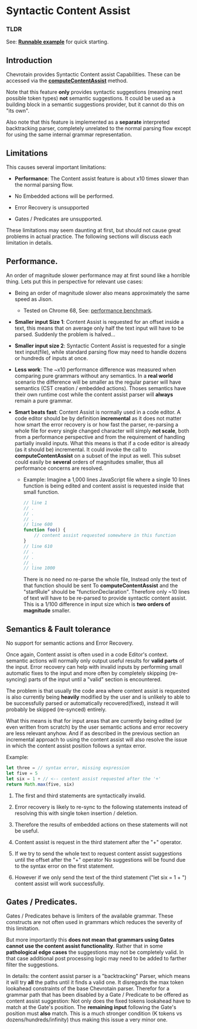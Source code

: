 # Syntactic Content Assist

### TLDR

See: [**Runnable example**](https://github.com/SAP/chevrotain/blob/master/examples/parser/content_assist/official_feature_content_assist.js) for quick starting.

## Introduction

Chevrotain provides Syntactic Content assist Capabilities.
These can be accessed via the [**computeContentAssist**](https://sap.github.io/chevrotain/documentation/4_3_3/classes/parser.html#computecontentassist) method.

Note that this feature **only** provides syntactic suggestions (meaning next possible token types) **not** semantic suggestions.
It could be used as a building block in a semantic suggestions provider, but it cannot do this on "its own".

Also note that this feature is implemented as a **separate** interpreted backtracking parser,
completely unrelated to the normal parsing flow except for using the same internal grammar representation.

## Limitations

This causes several important limitations:

-   **Performance**: The Content assist feature is about x10 times slower than the normal parsing flow.

-   No Embedded actions will be performed.

-   Error Recovery is unsupported

-   Gates / Predicates are unsupported.

These limitations may seem daunting at first, but should not cause great problems in actual practice.
The following sections will discuss each limitation in details.

## Performance.

An order of magnitude slower performance may at first sound like a horrible thing.
Lets put this in perspective for relevant use cases:

-   Being an order of magnitude slower also means approximately the same speed as Jison.

    -   Tested on Chrome 68, See: [performance benchmark](https://sap.github.io/chevrotain/performance/).

-   **Smaller input Size 1**: Content Assist is requested for an offset inside a text, this means that on average only half the text input
    will have to be parsed. Suddenly the problem is halved...

-   **Smaller input size 2**: Syntactic Content Assist is requested for a single text input(file), while standard parsing flow may need
    to handle dozens or hundreds of inputs at once.

-   **Less work**: The ~x10 performance difference was measured when comparing pure grammars without any semantics.
    In a **real world** scenario the difference will be smaller as the regular parser will have semantics (CST creation / embedded actions).
    Thoses semantics have their own runtime cost while the content assist parser will **always** remain a pure grammar.

-   **Smart beats fast**: Content Assist is normally used in a code editor. A code editor should be by definition
    **incremental** as it does not matter how smart the error recovery is or how fast the parser, re-parsing a whole
    file for every single changed character will simply **not scale**, both from a performance perspective and from the requirement
    of handling partially invalid inputs. What this means is that if a code editor is already (as it should be) incremental.
    It could invoke the call to **computeContentAssist** on a subset of the input as well. This subset could easily
    be **several** orders of magnitudes smaller, thus all performance concerns are resolved.

    -   Example: Imagine a 1,000 lines JavaScript file where a single 10 lines function is being edited and content assist
        is requested inside that small function.

        ```javascript
        // line 1
        // .
        // .
        // .
        // line 600
        function foo() {
            // content assist requested somewhere in this function
        }
        // line 610
        // .
        // .
        // .
        // line 1000
        ```

        There is no need no re-parse the whole file, Instead only the text of that function should be sent
        To **computeContentAssist** and the "startRule" should be "functionDeclaration". Therefore only ~10 lines
        of text will have to be re-parsed to provide syntactic content assist.
        This is a 1/100 difference in input size which is **two orders of magnitude** smaller.

## Semantics & Fault tolerance

No support for semantic actions and Error Recovery.

Once again, Content assist is often used in a code Editor's context.
semantic actions will normally only output useful results for **valid parts** of the input.
Error recovery can help with invalid inputs by performing small automatic fixes to the input and more often by completely
skipping (re-syncing) parts of the input until a "valid" section is encountered.

The problem is that usually the code area where content assist is requested is also currently being **heavily** modified by the user
and is unlikely to able to be successfully parsed or automatically recovered(fixed), instead it will probably be skipped (re-synced) entirely.

What this means is that for input areas that are currently being edited (or even written from scratch) by the user
semantic actions and error recovery are less relevant anyhow. And if as described in the previous section an incremental approach
to using the content assist will also resolve the issue in which the content assist position follows a syntax error.

Example:

```javascript
let three = // syntax error, missing expression
let five = 5
let six = 1 + // <-- content assist requested after the '+'
return Math.max(five, six)
```

1.  The first and third statements are syntactically invalid.

2.  Error recovery is likely to re-sync to the following statements instead of resolving this with single token insertion / deletion.

3.  Therefore the results of embedded actions on these statements will not be useful.

4.  Content assist is request in the third statement after the "+" operator.

5.  If we try to send the whole text to request content assist suggestions until the offset after the "+" operator
    No suggestions will be found due to the syntax error on the first statement.

6.  However if we only send the text of the third statement ("let six = 1 + ") content assist will work successfully.

## Gates / Predicates.

Gates / Predicates behave is limiters of the available grammar. These constructs are not often used in grammars
which reduces the severity of this limitation.

But more importantly this **does not mean that grammars using Gates cannot use the content assist functionality**.
Rather that in some **pathological edge cases** the suggestions may not be completely valid.
In that case additional post processing logic may need to be added to farther filter the suggestions.

In details: the content assist parser is a "backtracking" Parser,
which means it will try **all** the paths until it finds a valid one.
It disregards the max token lookahead constraints of the base Chevrotain parser.
Therefor for a grammar path that has been disabled by a Gate / Predicate to be offered as content assist suggestion:
Not only does the fixed tokens lookahead have to match at the Gate's position.
The **remaining input** following the Gate's position must **also** match.
This is a much stronger condition (K tokens vs dozens/hundreds/infinity) thus making this issue a very minor one.
